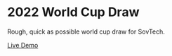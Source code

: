 # 2022 World Cup Draw

Rough, quick as possible world cup draw for SovTech.

[Live Demo](https://mattf96s.github.io/world-cup-draw/)
